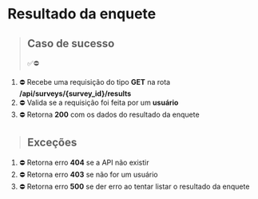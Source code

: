 # Resultado da enquete

> ## Caso de sucesso
>
> ✅⛔️

1. ⛔️ Recebe uma requisição do tipo **GET** na rota **/api/surveys/{survey_id}/results**
2. ⛔️ Valida se a requisição foi feita por um **usuário**
3. ⛔️ Retorna **200** com os dados do resultado da enquete

> ## Exceções

1. ⛔️ Retorna erro **404** se a API não existir
2. ⛔️ Retorna erro **403** se não for um usuário
3. ⛔️ Retorna erro **500** se der erro ao tentar listar o resultado da enquete
